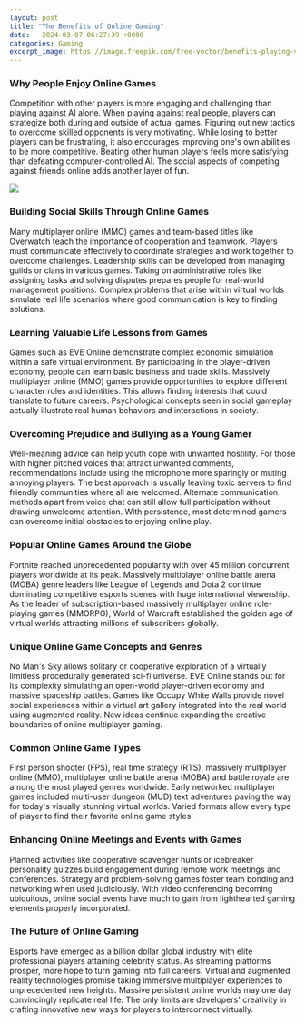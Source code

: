 ```yaml
---
layout: post
title: "The Benefits of Online Gaming"
date:   2024-03-07 06:27:39 +0000
categories: Gaming
excerpt_image: https://image.freepik.com/free-vector/benefits-playing-videogame-infographic_23-2148524436.jpg
---
```


### Why People Enjoy Online Games
Competition with other players is more engaging and challenging than playing against AI alone. When playing against real people, players can strategize both during and outside of actual games. Figuring out new tactics to overcome skilled opponents is very motivating. While losing to better players can be frustrating, it also encourages improving one's own abilities to be more competitive. Beating other human players feels more satisfying than defeating computer-controlled AI. The social aspects of competing against friends online adds another layer of fun.

![](https://image.freepik.com/free-vector/benefits-playing-videogame-infographic_23-2148524436.jpg)
### Building Social Skills Through Online Games 
Many multiplayer online (MMO) games and team-based titles like Overwatch teach the importance of cooperation and teamwork. Players must communicate effectively to coordinate strategies and work together to overcome challenges. Leadership skills can be developed from managing guilds or clans in various games. Taking on administrative roles like assigning tasks and solving disputes prepares people for real-world management positions. Complex problems that arise within virtual worlds simulate real life scenarios where good communication is key to finding solutions.
### Learning Valuable Life Lessons from Games
Games such as EVE Online demonstrate complex economic simulation within a safe virtual environment. By participating in the player-driven economy, people can learn basic business and trade skills. Massively multiplayer online (MMO) games provide opportunities to explore different character roles and identities. This allows finding interests that could translate to future careers. Psychological concepts seen in social gameplay actually illustrate real human behaviors and interactions in society.
### Overcoming Prejudice and Bullying as a Young Gamer
Well-meaning advice can help youth cope with unwanted hostility. For those with higher pitched voices that attract unwanted comments, recommendations include using the microphone more sparingly or muting annoying players. The best approach is usually leaving toxic servers to find friendly communities where all are welcomed. Alternate communication methods apart from voice chat can still allow full participation without drawing unwelcome attention. With persistence, most determined gamers can overcome initial obstacles to enjoying online play.
### Popular Online Games Around the Globe
Fortnite reached unprecedented popularity with over 45 million concurrent players worldwide at its peak. Massively multiplayer online battle arena (MOBA) genre leaders like League of Legends and Dota 2 continue dominating competitive esports scenes with huge international viewership. As the leader of subscription-based massively multiplayer online role-playing games (MMORPG), World of Warcraft established the golden age of virtual worlds attracting millions of subscribers globally.
### Unique Online Game Concepts and Genres
No Man's Sky allows solitary or cooperative exploration of a virtually limitless procedurally generated sci-fi universe. EVE Online stands out for its complexity simulating an open-world player-driven economy and massive spaceship battles. Games like Occupy White Walls provide novel social experiences within a virtual art gallery integrated into the real world using augmented reality. New ideas continue expanding the creative boundaries of online multiplayer gaming.
### Common Online Game Types
First person shooter (FPS), real time strategy (RTS), massively multiplayer online (MMO), multiplayer online battle arena (MOBA) and battle royale are among the most played genres worldwide. Early networked multiplayer games included multi-user dungeon (MUD) text adventures paving the way for today's visually stunning virtual worlds. Varied formats allow every type of player to find their favorite online game styles. 
### Enhancing Online Meetings and Events with Games
Planned activities like cooperative scavenger hunts or icebreaker personality quizzes build engagement during remote work meetings and conferences. Strategy and problem-solving games foster team bonding and networking when used judiciously. With video conferencing becoming ubiquitous, online social events have much to gain from lighthearted gaming elements properly incorporated.
### The Future of Online Gaming
Esports have emerged as a billion dollar global industry with elite professional players attaining celebrity status. As streaming platforms prosper, more hope to turn gaming into full careers. Virtual and augmented reality technologies promise taking immersive multiplayer experiences to unprecedented new heights. Massive persistent online worlds may one day convincingly replicate real life. The only limits are developers' creativity in crafting innovative new ways for players to interconnect virtually.